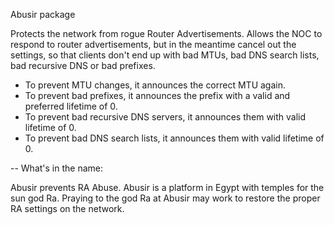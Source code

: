 Abusir package

Protects the network from rogue Router Advertisements. Allows the NOC to respond to router advertisements, but in the meantime cancel out the settings, so that clients don't end up with bad MTUs, bad DNS search lists, bad recursive DNS or bad prefixes.

- To prevent MTU changes, it announces the correct MTU again.
- To prevent bad prefixes, it announces the prefix with a valid and preferred lifetime of 0.
- To prevent bad recursive DNS servers, it announces them with valid lifetime of 0.
- To prevent bad DNS search lists, it announces them with valid lifetime of 0.



--
What's in the name:

Abusir prevents RA Abuse. Abusir is a platform in Egypt with temples for the sun god Ra. Praying to the god Ra at Abusir may work to restore the proper RA settings on the network. 

